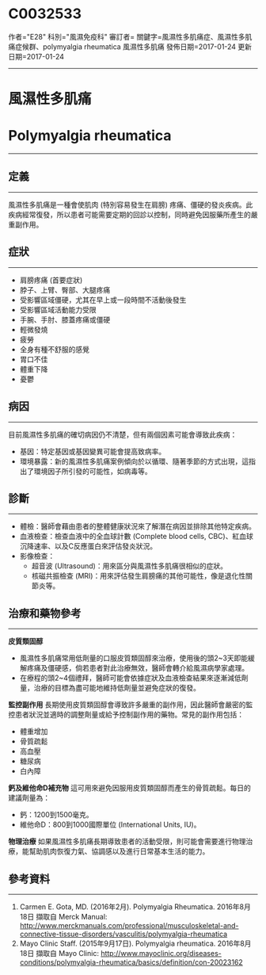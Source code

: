 # C0032533
作者="E28"
科別="風濕免疫科"
審訂者=
關鍵字=風濕性多肌痛症、風濕性多肌痛症候群、polymyalgia rheumatica 風濕性多肌痛
發佈日期=2017-01-24
更新日期=2017-01-24

----------
# 風濕性多肌痛
# Polymyalgia rheumatica
----------
## 定義
----------

風濕性多肌痛是一種會使肌肉 (特別容易發生在肩膀) 疼痛、僵硬的發炎疾病。此疾病經常復發，所以患者可能需要定期的回診以控制，同時避免因服藥所產生的嚴重副作用。

## 症狀
----------
- 肩膀疼痛 (首要症狀)
- 脖子、上臂、臀部、大腿疼痛
- 受影響區域僵硬，尤其在早上或一段時間不活動後發生
- 受影響區域活動能力受限
- 手腕、手肘、膝蓋疼痛或僵硬
- 輕微發燒
- 疲勞
- 全身有種不舒服的感覺
- 胃口不佳
- 體重下降
- 憂鬱
## 病因
----------

目前風濕性多肌痛的確切病因仍不清楚，但有兩個因素可能會導致此疾病：

- 基因：特定基因或基因變異可能會提高致病率。
- 環境暴露：新的風濕性多肌痛案例傾向於以循環、隨著季節的方式出現，這指出了環境因子所引發的可能性，如病毒等。
## 診斷
----------
- 體檢：醫師會藉由患者的整體健康狀況來了解潛在病因並排除其他特定疾病。
- 血液檢查：檢查血液中的全血球計數 (Complete blood cells, CBC)、紅血球沉降速率、以及C反應蛋白來評估發炎狀況。
- 影像檢查：
  - 超音波 (Ultrasound)：用來區分與風濕性多肌痛很相似的症狀。
  - 核磁共振檢查 (MRI)：用來評估發生肩膀痛的其他可能性，像是退化性關節炎等。
## 治療和藥物參考
----------

**皮質類固醇**

- 風濕性多肌痛常用低劑量的口服皮質類固醇來治療，使用後的頭2~3天即能緩解疼痛及僵硬感，倘若患者對此治療無效，醫師會轉介給風濕病學家處理。
- 在療程的頭2~4個禮拜，醫師可能會依據症狀及血液檢查結果來逐漸減低劑量，治療的目標為盡可能地維持低劑量並避免症狀的復發。

**監控副作用**
長期使用皮質類固醇會導致許多嚴重的副作用，因此醫師會嚴密的監控患者狀況並適時的調整劑量或給予控制副作用的藥物。常見的副作用包括：

- 體重增加
- 骨質疏鬆
- 高血壓
- 糖尿病
- 白內障

**鈣及維他命D補充物**
這可用來避免因服用皮質類固醇而產生的骨質疏鬆。每日的建議劑量為：

- 鈣：1200到1500毫克。
- 維他命D：800到1000國際單位 (International Units, IU)。

**物理治療**
如果風濕性多肌痛長期導致患者的活動受限，則可能會需要進行物理治療，能幫助肌肉恢復力氣、協調感以及進行日常基本生活的能力。

## 參考資料
----------
1. Carmen E. Gota, MD. (2016年2月). Polymyalgia Rheumatica. 2016年8月18日 擷取自 Merck Manual: 
  http://www.merckmanuals.com/professional/musculoskeletal-and-connective-tissue-disorders/vasculitis/polymyalgia-rheumatica
2. Mayo Clinic Staff. (2015年9月17日). Polymyalgia rheumatica. 2016年8月18日 擷取自 Mayo Clinic: 
  http://www.mayoclinic.org/diseases-conditions/polymyalgia-rheumatica/basics/definition/con-20023162

